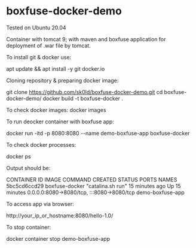 # boxfuse-docker-demo

Tested on Ubuntu 20.04

Container with tomcat 9; with maven and boxfuse application for deployment of .war file by tomcat.

To install git & docker use:

apt update && apt install -y git docker.io


Cloning repository & preparing docker image:

git clone https://github.com/sk0ld/boxfuse-docker-demo.git
cd boxfuse-docker-demo/
docker build -t boxfuse-docker .

To check docker images:
docker images


To run deocker container with boxfuse app:

docker run -itd -p 8080:8080 --name demo-boxfuse-app boxfuse-docker

To check docker processes:

docker ps

Output should be:

CONTAINER ID   IMAGE            COMMAND             CREATED          STATUS          PORTS                                       NAMES
5bc5cd6ccd29   boxfuse-docker   "catalina.sh run"   15 minutes ago   Up 15 minutes   0.0.0.0:8080->8080/tcp, :::8080->8080/tcp   demo-boxfuse-app


To access app via browser:

http://your_ip_or_hostname:8080/hello-1.0/

To stop container:

docker container stop demo-boxfuse-app

